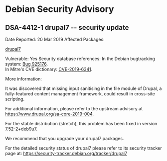 
Debian Security Advisory
========================


DSA-4412-1 drupal7 -- security update
-------------------------------------



Date Reported:
20 Mar 2019
Affected Packages:

[drupal7](https://packages.debian.org/src:drupal7)

Vulnerable:
Yes
Security database references:
In the Debian bugtracking system: [Bug 925176](https://bugs.debian.org/cgi-bin/bugreport.cgi?bug=925176).  
In Mitre's CVE dictionary: [CVE-2019-6341](https://security-tracker.debian.org/tracker/CVE-2019-6341).  

More information:

It was discovered that missing input sanitising in the file module of
Drupal, a fully-featured content management framework, could result in
cross-site scripting.


For additional information, please refer to the upstream advisory
at <https://www.drupal.org/sa-core-2019-004>.


For the stable distribution (stretch), this problem has been fixed in
version 7.52-2+deb9u7.


We recommend that you upgrade your drupal7 packages.


For the detailed security status of drupal7 please refer to
its security tracker page at:
<https://security-tracker.debian.org/tracker/drupal7>





